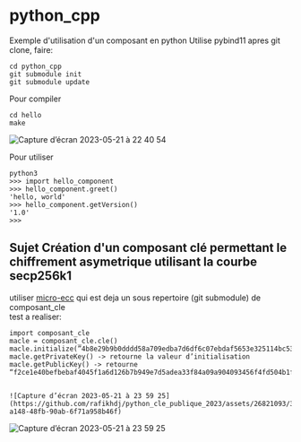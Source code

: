 # python_cpp
Exemple d'utilisation d'un composant en python
Utilise pybind11
apres git clone, faire:
```
cd python_cpp
git submodule init
git submodule update
```

Pour compiler

```
cd hello
make
```
![Capture d’écran 2023-05-21 à 22 40 54](https://github.com/rafikhdj/python_cle_publique_2023/assets/26821093/ae033443-903f-43ff-81e5-85aa60631e76)


Pour utiliser
```
python3
>>> import hello_component
>>> hello_component.greet()
'hello, world'
>>> hello_component.getVersion()
'1.0'
>>> 
```
## Sujet  Création d'un composant clé permettant le chiffrement asymetrique utilisant la courbe secp256k1
utiliser [micro-ecc](https://github.com/jluuM2/micro-ecc) qui est deja un sous repertoire (git submodule) de composant_cle<br/>
test a realiser:
```
import composant_cle
macle = composant_cle.cle()
macle.initialize(”4b8e29b9b0dddd58a709edba7d6df6c07ebdaf5653e325114bc5318c238f87f0”)
macle.getPrivateKey() -> retourne la valeur d’initialisation
macle.getPublicKey() -> retourne “f2ce1e40befbebaf4045f1a6d126b7b949e7d5adea33f84a09a904093456f4fd504b1f70755be4cef27625b1e6b893e05ffeb361f2971fda1d6be5e730a74303”


![Capture d’écran 2023-05-21 à 23 59 25](https://github.com/rafikhdj/python_cle_publique_2023/assets/26821093/33689439-a148-48fb-90ab-6f71a958b46f)

```


![Capture d’écran 2023-05-21 à 23 59 25](https://github.com/rafikhdj/python_cle_publique_2023/assets/26821093/0fcf2e90-7b6b-4bcf-a135-16725e8bd9e8)
